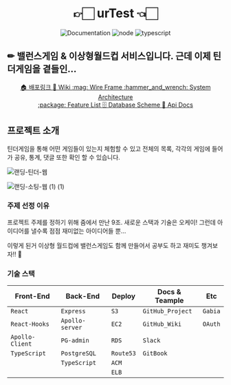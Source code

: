 
<h1 align="center">👉🏻 urTest 👈🏻</h1>
<p align="center">
    <img alt="Documentation" src="https://img.shields.io/badge/documentation-yes-brightgreen.svg" />
    <img alt="node" src="https://img.shields.io/badge/node-14.16.0-brightgreen" />
    <img alt="typescript" src="https://img.shields.io/badge/typescript-4.2.3-blue" />
</p>

## ✏ 밸런스게임 & 이상형월드컵 서비스입니다. 근데 이제 틴더게임을 곁들인...

  <p align="center">
    <a href="https://urtest.shop">🏠 배포링크   </a>
    <!-- <a href="https://youtu.be/uBEj5ZkDewI">📺  시연 영상   </a> -->
    <a href="https://github.com/afashs/ur-client/wiki">📖 Wiki   </a>
    <a href="https://github.com/afashs/ur-client/wiki/WireFrame">:mag: Wire Frame   </a>
    <a href="https://github.com/afashs/ur-client/wiki/SystemArchitecture">:hammer_and_wrench: System Architecture   </a>
    <br />
    <a href="https://github.com/afashs/ur-client/wiki/FeatureFlow">:package: Feature List   </a>
    <a href="https://github.com/afashs/ur-client/wiki/DatabaseScheme">🗄 Database Scheme   </a>
    <a href="https://back.urtest.shop:4000/graphql">📘 Api Docs</a>
  </p>

## 프로젝트 소개
 틴더게임을 통해 어떤 게임들이 있는지 체험할 수 있고 전체의 목록, 각각의 게임에 들어가 공유, 통계, 댓글 또한 확인 할 수 있습니다.

![랜딩-틴더-웹](https://user-images.githubusercontent.com/56165665/115845895-3441fa00-a3d6-11eb-94ed-640f66fd426f.gif)

![랜딩-소팅-웹 (1) (1)](https://user-images.githubusercontent.com/56165665/115846068-62273e80-a3d6-11eb-9ddb-54c5e865965f.gif)

### 주제 선정 이유

프로젝트 주제를 정하기 위해 줌에서 만난 9조. 새로운 스택과 기술은 오케이! 그런데 아이디어를 낼수록 점점 재미없는 아이디어들 뿐...

이렇게 된거 이상형 월드컵에 밸런스게임도 함께 만들어서 공부도 하고 재미도 챙겨보자!! 👊

### 기술 스택

| Front-End        | Back-End        | Deploy       | Docs & Teample  | Etc            |
| ---------------- | --------------- | ------------ | --------------- | -------------- |
| `React`          | `Express`       | `S3`         | `GitHub_Project`| `Gabia`        |
| `React-Hooks`    | `Apollo-server` | `EC2`        | `GitHub_Wiki`   | `OAuth`        |
| `Apollo-Client`  | `PG-admin`      | `RDS`        | `Slack`         |                |
| `TypeScript`     | `PostgreSQL`    | `Route53`    | `GitBook`       |                |
|                  | `TypeScript`    | `ACM`        |                 |                |
|                  |                 | `ELB`        |                 |                |


